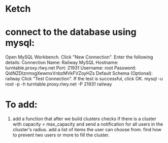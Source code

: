 # Ketch

# connect to the database using mysql:
Open MySQL Workbench.
Click "New Connection".
Enter the following details:
Connection Name: Railway MySQL
Hostname: turntable.proxy.rlwy.net
Port: 21931
Username: root
Password: QidNZDIznmxgXewmxVnbzMVkFVZoyHZs
Default Schema (Optional): railway
Click "Test Connection".
If the test is successful, click OK.
mysql -u root -p -h turntable.proxy.rlwy.net -P 21931 railway
# To add:
1. add a function that after we build clusters checks if there is a cluster with capacity < max_capacity and send a notification for all users in the cliuster's radius. add a list of items the user can choose from. find how to prevent two users or more to fill the cluster. 
